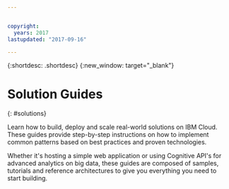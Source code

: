 ```yaml
---


copyright:
  years: 2017
lastupdated: "2017-09-16"

---
```


{:shortdesc: .shortdesc}
{:new_window: target="_blank"}

# Solution Guides
{: #solutions}

Learn how to build, deploy and scale real-world solutions on IBM Cloud. These guides provide step-by-step instructions on how to implement common patterns based on best practices and proven technologies. 

Whether it's hosting a simple web application or using Cognitive API's for advanced analytics on big data, these guides are composed of samples, tutorials and reference architectures to give you everything you need to start building.

